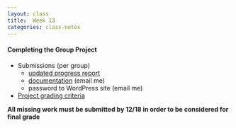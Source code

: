 ```yaml
---
layout: class
title:  Week 13
categories: class-notes
---
```


#### Completing the Group Project ####
- Submissions (per group)
  - [updated progress report](https://drive.google.com/drive/folders/1y6BrbPdjxdAW2v6277GViAIv1GnbqECU)
  - [documentation](http://revitalk.com/mmp460/group-project/2017/08/13/documentation.html) (email me)
  - password to WordPress site (email me)
- [Project grading criteria](http://revitalk.com/mmp460/group-project/2017/08/13/group-project-grading.html)

**All missing work must be submitted by 12/18 in order to be considered for final grade**
